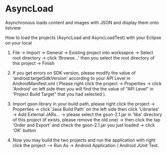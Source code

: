 # AsyncLoad
Asynchronous loads content and images with JSON and display them onto listview 


How to load the projects (AsyncLoad and AsyncLoadTest) with your Eclipse on your local

1) File -> Import -> General -> Existing project into worksapce ->
Select root directory -> click 'Browse...'
then you select the root directory of this project -> Finish

2) If you get errors on SDK version, please modify the value of 
'android:targetSdkVersion' according to your API Level in AndroidManifest.xml ( Please right click the project -> Properties -> 
click 'Android' on left side then you will find the the value of "API Level" in 'Project Build Target" that you had selected ).

3) Import gson library in your build path, please right click the project -> Properties -> click 'Java Build Path' on the left side then click 'Libraries' -> Add External JARs... -> please select the gson-2.1.jar in 'libs' directory of this project (if exists, please remove the old one) -> then click the tap 'Order and Export' and check the gson-2.1.jar you just loaded -> click 'OK' button

4) Now you may build the two projects and run the application with right click the project --> Run As -> Android Application / Android JUnit Test.